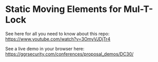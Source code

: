 # Static Moving Elements for Mul-T-Lock

See here for all you need to know about this repo:
https://www.youtube.com/watch?v=3OmyVJDjTr4

See a live demo in your browser here:
https://ggrsecurity.com/conferences/proposal_demos/DC30/

